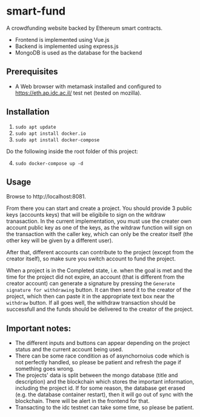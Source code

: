 # smart-fund
A crowdfunding website backed by Ethereum smart contracts.

* Frontend is implemented using Vue.js
* Backend is implemented using express.js
* MongoDB is used as the database for the backend

## Prerequisites
* A Web browser with metamask installed and configured to https://eth.ap.idc.ac.il/ test net (tested on mozilla).

## Installation
1. `sudo apt update`
2. `sudo apt install docker.io`
3. `sudo apt install docker-compose`

Do the following inside the root folder of this project:

4. `sudo docker-compose up -d`

## Usage
Browse to http://localhost:8081.

From there you can start and create a project. You should provide 3 public keys (accounts keys) that will be eligibile to sign on the witdraw tranasaction. In the current implementation, you must use the creater own account public key as one of the keys, as the witdraw function will sign on the transaction with the caller key, which can only be the creator itself (the other key will be given by a different user).

After that, different accounts can contribute to the project (except from the creator itself), so make sure you switch account to fund the project.

When a project is in the Completed state, i.e. when the goal is met and the time for the project did not expire, an account (that is different from the creator account) can generate a signature by pressing the `Generate signature for withdrawing` button. It can then send it to the creator of the project, which then can paste it in the appropriate text box near the `withdraw` button. If all goes well, the withdraw transaction should be successfull and the funds should be delivered to the creator of the project.

## Important notes:
* The different inputs and buttons can appear depending on the project status and the current account being used.
* There can be some race condition as of asynchornoius code which is not perfectly handled, so please be patient and refresh the page if something goes wrong.
* The projects' data is split between the mongo database (title and description) and the blockchain which stores the important information, including the project id. If for some reason, the database get erased (e.g. the database container restart), then it will go out of sync with the blockchain. There will be alert in the frontend for that.
* Transacting to the idc testnet can take some time, so please be patient.